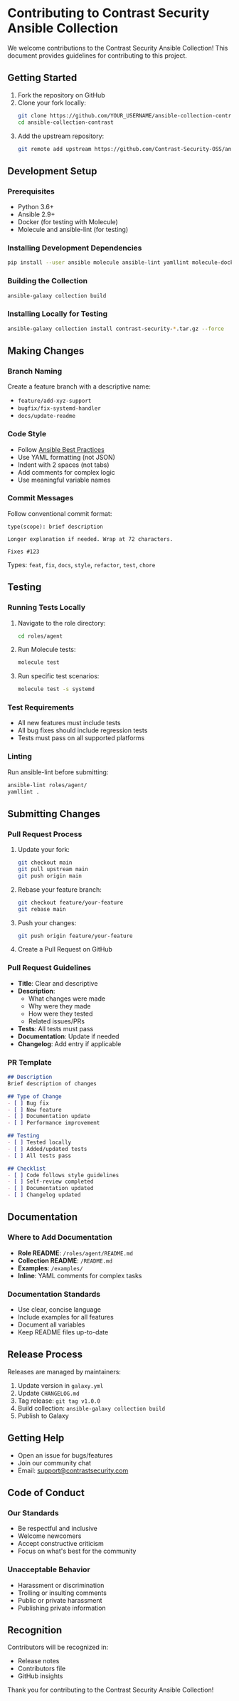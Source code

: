 # Contributing to Contrast Security Ansible Collection

We welcome contributions to the Contrast Security Ansible Collection! This document provides guidelines for contributing to this project.

## Getting Started

1. Fork the repository on GitHub
2. Clone your fork locally:
   ```bash
   git clone https://github.com/YOUR_USERNAME/ansible-collection-contrast.git
   cd ansible-collection-contrast
   ```
3. Add the upstream repository:
   ```bash
   git remote add upstream https://github.com/Contrast-Security-OSS/ansible-collection-contrast.git
   ```

## Development Setup

### Prerequisites

- Python 3.6+
- Ansible 2.9+
- Docker (for testing with Molecule)
- Molecule and ansible-lint (for testing)

### Installing Development Dependencies

```bash
pip install --user ansible molecule ansible-lint yamllint molecule-docker
```

### Building the Collection

```bash
ansible-galaxy collection build
```

### Installing Locally for Testing

```bash
ansible-galaxy collection install contrast-security-*.tar.gz --force
```

## Making Changes

### Branch Naming

Create a feature branch with a descriptive name:
- `feature/add-xyz-support`
- `bugfix/fix-systemd-handler`
- `docs/update-readme`

### Code Style

- Follow [Ansible Best Practices](https://docs.ansible.com/ansible/latest/user_guide/playbooks_best_practices.html)
- Use YAML formatting (not JSON)
- Indent with 2 spaces (not tabs)
- Add comments for complex logic
- Use meaningful variable names

### Commit Messages

Follow conventional commit format:
```
type(scope): brief description

Longer explanation if needed. Wrap at 72 characters.

Fixes #123
```

Types: `feat`, `fix`, `docs`, `style`, `refactor`, `test`, `chore`

## Testing

### Running Tests Locally

1. Navigate to the role directory:
   ```bash
   cd roles/agent
   ```

2. Run Molecule tests:
   ```bash
   molecule test
   ```

3. Run specific test scenarios:
   ```bash
   molecule test -s systemd
   ```

### Test Requirements

- All new features must include tests
- All bug fixes should include regression tests
- Tests must pass on all supported platforms

### Linting

Run ansible-lint before submitting:
```bash
ansible-lint roles/agent/
yamllint .
```

## Submitting Changes

### Pull Request Process

1. Update your fork:
   ```bash
   git checkout main
   git pull upstream main
   git push origin main
   ```

2. Rebase your feature branch:
   ```bash
   git checkout feature/your-feature
   git rebase main
   ```

3. Push your changes:
   ```bash
   git push origin feature/your-feature
   ```

4. Create a Pull Request on GitHub

### Pull Request Guidelines

- **Title**: Clear and descriptive
- **Description**: 
  - What changes were made
  - Why were they made
  - How were they tested
  - Related issues/PRs
- **Tests**: All tests must pass
- **Documentation**: Update if needed
- **Changelog**: Add entry if applicable

### PR Template

```markdown
## Description
Brief description of changes

## Type of Change
- [ ] Bug fix
- [ ] New feature
- [ ] Documentation update
- [ ] Performance improvement

## Testing
- [ ] Tested locally
- [ ] Added/updated tests
- [ ] All tests pass

## Checklist
- [ ] Code follows style guidelines
- [ ] Self-review completed
- [ ] Documentation updated
- [ ] Changelog updated
```

## Documentation

### Where to Add Documentation

- **Role README**: `/roles/agent/README.md`
- **Collection README**: `/README.md`
- **Examples**: `/examples/`
- **Inline**: YAML comments for complex tasks

### Documentation Standards

- Use clear, concise language
- Include examples for all features
- Document all variables
- Keep README files up-to-date

## Release Process

Releases are managed by maintainers:

1. Update version in `galaxy.yml`
2. Update `CHANGELOG.md`
3. Tag release: `git tag v1.0.0`
4. Build collection: `ansible-galaxy collection build`
5. Publish to Galaxy

## Getting Help

- Open an issue for bugs/features
- Join our community chat
- Email: support@contrastsecurity.com

## Code of Conduct

### Our Standards

- Be respectful and inclusive
- Welcome newcomers
- Accept constructive criticism
- Focus on what's best for the community

### Unacceptable Behavior

- Harassment or discrimination
- Trolling or insulting comments
- Public or private harassment
- Publishing private information

## Recognition

Contributors will be recognized in:
- Release notes
- Contributors file
- GitHub insights

Thank you for contributing to the Contrast Security Ansible Collection!

